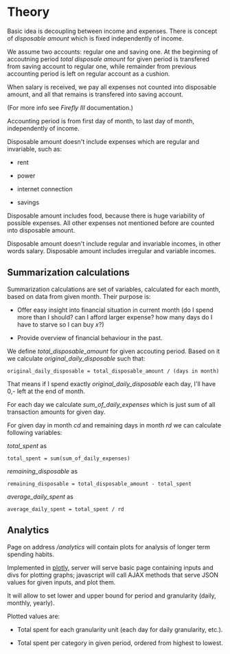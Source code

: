 Theory
======

Basic idea is decoupling between income and expenses. There is concept of *disposable amount* which is fixed independently of income.

We assume two accounts: regular one and saving one. At the beginning of accoutning period *total disposale amount* for given period is transfered from saving account to regular one, while remainder from previous accounting period is left on regular account as a cushion.

When salary is received, we pay all expenses not counted into disposable amount, and all that remains is transfered into saving account.

(For more info see *Firefly III* documentation.)

Accounting period is from first day of month, to last day of month, independently of income.

Disposable amount doesn't include expenses which are regular and invariable, such as:

- rent

- power

- internet connection

- savings

Disposable amount includes food, because there is huge variability of possible expenses. All other expenses not mentioned before are counted into disposable amount.

Disposable amount doesn't include regular and invariable incomes, in other words salary. Disposable amount includes irregular and variable incomes.

Summarization calculations
--------------------------

Summarization calculations are set of variables, calculated for each month, based on data from given month. Their purpose is:

- Offer easy insight into financial situation in current month (do I spend more than I should? can I afford larger expense? how many days do I have to starve so I can buy *x*?)

- Provide overview of financial behaviour in the past.

We define *total_disposable_amount* for given accouting period. Based on it we calculate *original_daily_disposable* such that:

    original_daily_disposable = total_disposable_amount / (days in month)

That means if I spend exactly *original_daily_disposable* each day, I'll have 0,- left at the end of month.

For each day we calculate *sum_of_daily_expenses* which is just sum of all transaction amounts for given day.

For given day in month *cd* and remaining days in month *rd* we can calculate following variables:

*total_spent* as

    total_spent = sum(sum_of_daily_expenses)

*remaining_disposable* as

    remaining_disposable = total_disposable_amount - total_spent

*average_daily_spent* as

    average_daily_spent = total_spent / rd


Analytics
---------

Page on address */analytics* will contain plots for analysis of longer term spending habits.

Implemented in [plotly](https://plot.ly/javascript/), server will serve basic page containing inputs and divs for plotting graphs; javascript will call AJAX methods that serve JSON values for given inputs, and plot them.

It will allow to set lower and upper bound for period and granularity (daily, monthly, yearly).

Plotted values are:

- Total spent for each granularity unit (each day for daily granularity, etc.).

- Total spent per category in given period, ordered from highest to lowest.